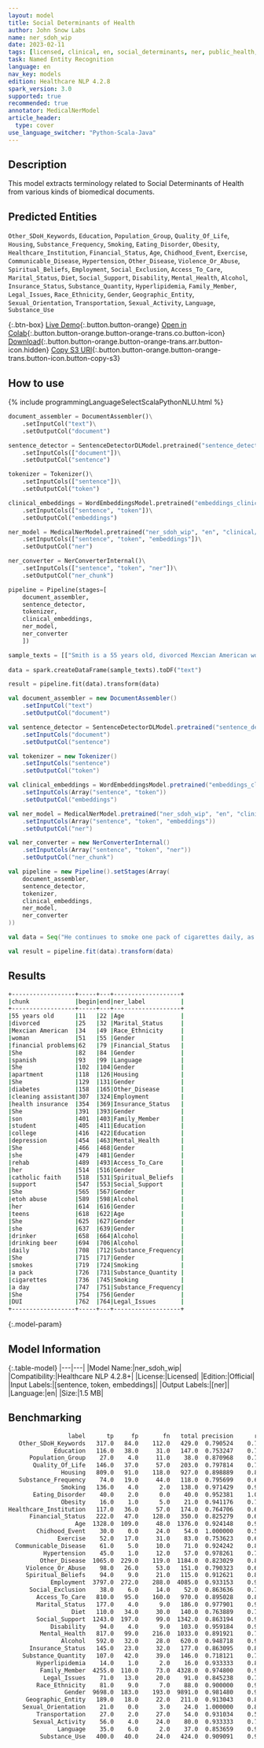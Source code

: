 ```yaml
---
layout: model
title: Social Determinants of Health
author: John Snow Labs
name: ner_sdoh_wip
date: 2023-02-11
tags: [licensed, clinical, en, social_determinants, ner, public_health, sdoh]
task: Named Entity Recognition
language: en
nav_key: models
edition: Healthcare NLP 4.2.8
spark_version: 3.0
supported: true
recommended: true
annotator: MedicalNerModel
article_header:
  type: cover
use_language_switcher: "Python-Scala-Java"
---
```


## Description

This model extracts terminology related to Social Determinants of Health from various kinds of biomedical documents.

## Predicted Entities

`Other_SDoH_Keywords`, `Education`, `Population_Group`, `Quality_Of_Life`, `Housing`, `Substance_Frequency`, `Smoking`, `Eating_Disorder`, `Obesity`, `Healthcare_Institution`, `Financial_Status`, `Age`, `Chidhood_Event`, `Exercise`, `Communicable_Disease`, `Hypertension`, `Other_Disease`, `Violence_Or_Abuse`, `Spiritual_Beliefs`, `Employment`, `Social_Exclusion`, `Access_To_Care`, `Marital_Status`, `Diet`, `Social_Support`, `Disability`, `Mental_Health`, `Alcohol`, `Insurance_Status`, `Substance_Quantity`, `Hyperlipidemia`, `Family_Member`, `Legal_Issues`, `Race_Ethnicity`, `Gender`, `Geographic_Entity`, `Sexual_Orientation`, `Transportation`, `Sexual_Activity`, `Language`, `Substance_Use`

{:.btn-box}
[Live Demo](https://demo.johnsnowlabs.com/healthcare/SDOH/){:.button.button-orange}
[Open in Colab](https://colab.research.google.com/github/JohnSnowLabs/spark-nlp-workshop/blob/master/healthcare-nlp/27.0.Social_Determinant_of_Health_Models.ipynb){:.button.button-orange.button-orange-trans.co.button-icon}
[Download](https://s3.amazonaws.com/auxdata.johnsnowlabs.com/clinical/models/ner_sdoh_wip_en_4.2.8_3.0_1676135569606.zip){:.button.button-orange.button-orange-trans.arr.button-icon.hidden}
[Copy S3 URI](s3://auxdata.johnsnowlabs.com/clinical/models/ner_sdoh_wip_en_4.2.8_3.0_1676135569606.zip){:.button.button-orange.button-orange-trans.button-icon.button-copy-s3}

## How to use



<div class="tabs-box" markdown="1">
{% include programmingLanguageSelectScalaPythonNLU.html %}
  
```python
document_assembler = DocumentAssembler()\
    .setInputCol("text")\
    .setOutputCol("document")

sentence_detector = SentenceDetectorDLModel.pretrained("sentence_detector_dl", "en")\
    .setInputCols(["document"])\
    .setOutputCol("sentence")

tokenizer = Tokenizer()\
    .setInputCols(["sentence"])\
    .setOutputCol("token")

clinical_embeddings = WordEmbeddingsModel.pretrained("embeddings_clinical", "en", "clinical/models")\
    .setInputCols(["sentence", "token"])\
    .setOutputCol("embeddings")

ner_model = MedicalNerModel.pretrained("ner_sdoh_wip", "en", "clinical/models")\
    .setInputCols(["sentence", "token", "embeddings"])\
    .setOutputCol("ner")

ner_converter = NerConverterInternal()\
    .setInputCols(["sentence", "token", "ner"])\
    .setOutputCol("ner_chunk")

pipeline = Pipeline(stages=[
    document_assembler, 
    sentence_detector,
    tokenizer,
    clinical_embeddings,
    ner_model,
    ner_converter   
    ])

sample_texts = [["Smith is a 55 years old, divorced Mexcian American woman with financial problems. She speaks spanish. She lives in an apartment. She has been struggling with diabetes for the past 10 years and has recently been experiencing frequent hospitalizations due to uncontrolled blood sugar levels. Smith works as a cleaning assistant and does not have access to health insurance or paid sick leave. She has a son student at college. Pt with likely long-standing depression. She is aware she needs rehab. Pt reprots having her catholic faith as a means of support as well.  She has long history of etoh abuse, beginning in her teens. She reports she has been a daily drinker for 30 years, most recently drinking beer daily. She smokes a pack of cigarettes a day. She had DUI back in April and was due to be in court this week."]]
             
data = spark.createDataFrame(sample_texts).toDF("text")

result = pipeline.fit(data).transform(data)
```
```scala
val document_assembler = new DocumentAssembler()
    .setInputCol("text")
    .setOutputCol("document")

val sentence_detector = SentenceDetectorDLModel.pretrained("sentence_detector_dl", "en")
    .setInputCols("document")
    .setOutputCol("sentence")

val tokenizer = new Tokenizer()
    .setInputCols("sentence")
    .setOutputCol("token")

val clinical_embeddings = WordEmbeddingsModel.pretrained("embeddings_clinical", "en", "clinical/models")
    .setInputCols(Array("sentence", "token"))
    .setOutputCol("embeddings")

val ner_model = MedicalNerModel.pretrained("ner_sdoh_wip", "en", "clinical/models")
    .setInputCols(Array("sentence", "token", "embeddings"))
    .setOutputCol("ner")

val ner_converter = new NerConverterInternal()
    .setInputCols(Array("sentence", "token", "ner"))
    .setOutputCol("ner_chunk")

val pipeline = new Pipeline().setStages(Array(
    document_assembler, 
    sentence_detector,
    tokenizer,
    clinical_embeddings,
    ner_model,
    ner_converter   
))

val data = Seq("He continues to smoke one pack of cigarettes daily, as he has for the past 28 years.").toDS.toDF("text")

val result = pipeline.fit(data).transform(data)
```
</div>

## Results

```bash
+------------------+-----+---+-------------------+
|chunk             |begin|end|ner_label          |
+------------------+-----+---+-------------------+
|55 years old      |11   |22 |Age                |
|divorced          |25   |32 |Marital_Status     |
|Mexcian American  |34   |49 |Race_Ethnicity     |
|woman             |51   |55 |Gender             |
|financial problems|62   |79 |Financial_Status   |
|She               |82   |84 |Gender             |
|spanish           |93   |99 |Language           |
|She               |102  |104|Gender             |
|apartment         |118  |126|Housing            |
|She               |129  |131|Gender             |
|diabetes          |158  |165|Other_Disease      |
|cleaning assistant|307  |324|Employment         |
|health insurance  |354  |369|Insurance_Status   |
|She               |391  |393|Gender             |
|son               |401  |403|Family_Member      |
|student           |405  |411|Education          |
|college           |416  |422|Education          |
|depression        |454  |463|Mental_Health      |
|She               |466  |468|Gender             |
|she               |479  |481|Gender             |
|rehab             |489  |493|Access_To_Care     |
|her               |514  |516|Gender             |
|catholic faith    |518  |531|Spiritual_Beliefs  |
|support           |547  |553|Social_Support     |
|She               |565  |567|Gender             |
|etoh abuse        |589  |598|Alcohol            |
|her               |614  |616|Gender             |
|teens             |618  |622|Age                |
|She               |625  |627|Gender             |
|she               |637  |639|Gender             |
|drinker           |658  |664|Alcohol            |
|drinking beer     |694  |706|Alcohol            |
|daily             |708  |712|Substance_Frequency|
|She               |715  |717|Gender             |
|smokes            |719  |724|Smoking            |
|a pack            |726  |731|Substance_Quantity |
|cigarettes        |736  |745|Smoking            |
|a day             |747  |751|Substance_Frequency|
|She               |754  |756|Gender             |
|DUI               |762  |764|Legal_Issues       |
+------------------+-----+---+-------------------+

```

{:.model-param}
## Model Information

{:.table-model}
|---|---|
|Model Name:|ner_sdoh_wip|
|Compatibility:|Healthcare NLP 4.2.8+|
|License:|Licensed|
|Edition:|Official|
|Input Labels:|[sentence, token, embeddings]|
|Output Labels:|[ner]|
|Language:|en|
|Size:|1.5 MB|

## Benchmarking

```bash
                 label	    tp	   fp	    fn	 total precision	  recall	      f1
   Other_SDoH_Keywords	 317.0	 84.0	 112.0	 429.0	0.790524	0.738928	0.763855
             Education	 116.0	 38.0	  31.0	 147.0	0.753247	0.789116	0.770764
      Population_Group	  27.0	  4.0	  11.0	  38.0	0.870968	0.710526	0.782609
       Quality_Of_Life	 146.0	 37.0	  57.0	 203.0	0.797814	0.719212	0.756477
               Housing	 809.0	 91.0	 118.0	 927.0	0.898889	0.872708	0.885605
   Substance_Frequency	  74.0	 19.0	  44.0	 118.0	0.795699	0.627119	0.701422
               Smoking	 136.0	  4.0	   2.0	 138.0	0.971429	0.985507	0.978417
       Eating_Disorder	  40.0	  2.0	   0.0	  40.0	0.952381	1.000000	0.975610
               Obesity	  16.0	  1.0	   5.0	  21.0	0.941176	0.761905	0.842105
Healthcare_Institution	 117.0	 36.0	  57.0	 174.0	0.764706	0.672414	0.715596
      Financial_Status	 222.0	 47.0	 128.0	 350.0	0.825279	0.634286	0.717286
                   Age	1328.0	109.0	  48.0	1376.0	0.924148	0.965116	0.944188
        Chidhood_Event	  30.0	  0.0	  24.0	  54.0	1.000000	0.555556	0.714286
              Exercise	  52.0	 17.0	  31.0	  83.0	0.753623	0.626506	0.684211
  Communicable_Disease	  61.0	  5.0	  10.0	  71.0	0.924242	0.859155	0.890511
          Hypertension	  45.0	  1.0	  12.0	  57.0	0.978261	0.789474	0.873786
         Other_Disease	1065.0	229.0	 119.0	1184.0	0.823029	0.899493	0.859564
     Violence_Or_Abuse	  98.0	 26.0	  53.0	 151.0	0.790323	0.649007	0.712727
     Spiritual_Beliefs	  94.0	  9.0	  21.0	 115.0	0.912621	0.817391	0.862385
            Employment	3797.0	272.0	 288.0	4085.0	0.933153	0.929498	0.931322
      Social_Exclusion	  38.0	  6.0	  14.0	  52.0	0.863636	0.730769	0.791667
        Access_To_Care	 810.0	 95.0	 160.0	 970.0	0.895028	0.835052	0.864000
        Marital_Status	 177.0	  4.0	   9.0	 186.0	0.977901	0.951613	0.964578
                  Diet	 110.0	 34.0	  30.0	 140.0	0.763889	0.785714	0.774648
        Social_Support	1243.0	197.0	  99.0	1342.0	0.863194	0.926230	0.893602
            Disability	  94.0	  4.0	   9.0	 103.0	0.959184	0.912621	0.935323
         Mental_Health	 817.0	 99.0	 216.0	1033.0	0.891921	0.790900	0.838379
               Alcohol	 592.0	 32.0	  28.0	 620.0	0.948718	0.954839	0.951768
      Insurance_Status	 145.0	 23.0	  32.0	 177.0	0.863095	0.819209	0.840580
    Substance_Quantity	 107.0	 42.0	  39.0	 146.0	0.718121	0.732877	0.725424
        Hyperlipidemia	  14.0	  1.0	   2.0	  16.0	0.933333	0.875000	0.903226
         Family_Member	4255.0	110.0	  73.0	4328.0	0.974800	0.983133	0.978949
          Legal_Issues	  71.0	 13.0	  20.0	  91.0	0.845238	0.780220	0.811429
        Race_Ethnicity	  81.0	  9.0	   7.0	  88.0	0.900000	0.920455	0.910112
                Gender	9698.0	183.0	 193.0	9891.0	0.981480	0.980487	0.980983
     Geographic_Entity	 189.0	 18.0	  22.0	 211.0	0.913043	0.895735	0.904306
    Sexual_Orientation	  21.0	  0.0	   3.0	  24.0	1.000000	0.875000	0.933333
        Transportation	  27.0	  2.0	  27.0	  54.0	0.931034	0.500000	0.650602
       Sexual_Activity	  56.0	  4.0	  24.0	  80.0	0.933333	0.700000	0.800000
              Language	  35.0	  6.0	   2.0	  37.0	0.853659	0.945946	0.897436
         Substance_Use	 400.0	 40.0	  24.0	 424.0	0.909091	0.943396	0.925926
```
